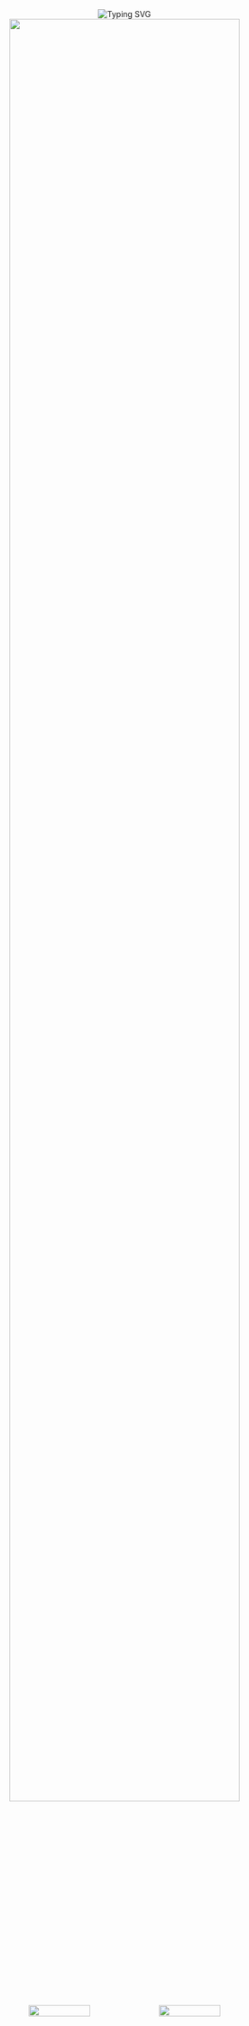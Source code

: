 
<div id="header" align="center">
  <img src="https://readme-typing-svg.herokuapp.com?font=Fira+Code&weight=600&size=40&pause=1000&color=000000&center=true&vCenter=true&random=false&width=900&height=70&lines=Hi+there%2C+I'm+RyanJoy!%F0%9F%91%8B" alt="Typing SVG" />
</div>

<div align="center">
  <img src="http://github-profile-summary-cards.vercel.app/api/cards/profile-details?username=get1024&theme=darcula" width="90%" />
  
  <div style="display: flex; justify-content: space-between; width: 90%; margin-top: 10px;">
    <img src="http://github-profile-summary-cards.vercel.app/api/cards/most-commit-language?username=get1024&theme=darcula" width="49%" />
    <img src="http://github-profile-summary-cards.vercel.app/api/cards/productive-time?username=get1024&theme=darcula&utcOffset=8" width="49%" />
  </div>
</div>

